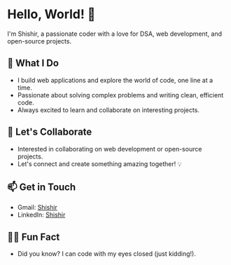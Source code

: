 <!-- Your Name -->
# Hello, World! 👋
I'm Shishir, a passionate coder with a love for DSA, web development, and open-source projects.


## 🚀 What I Do
- I build web applications and explore the world of code, one line at a time.
- Passionate about solving complex problems and writing clean, efficient code.
- Always excited to learn and collaborate on interesting projects.

## 🔗 Let's Collaborate
- Interested in collaborating on web development or open-source projects.
- Let's connect and create something amazing together! 💡

## 📫 Get in Touch

- Gmail: [Shishir](skjskjskj333@gmail.com)
- LinkedIn: [Shishir](https://www.linkedin.com/in/shishir-kj-a2106525a/)

## 👨‍💻 Fun Fact
- Did you know? I can code with my eyes closed (just kidding!).
  





